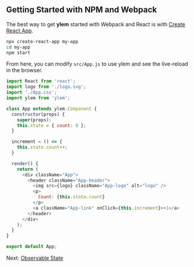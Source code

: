 ## Getting Started with NPM and Webpack

The best way to get **ylem** started with Webpack and React is with [Create React App](https://github.com/facebook/create-react-app).

```sh
npx create-react-app my-app
cd my-app
npm start
```

From here, you can modify `src/App.js` to use ylem and see the live-reload in the browser.

```js
import React from 'react';
import logo from './logo.svg';
import './App.css';
import ylem from 'ylem';

class App extends ylem.Component {
  constructor(props) {
    super(props);
    this.state = { count: 0 };
  }

  increment = () => {
    this.state.count++;
  }

  render() {
    return (
      <div className="App">
        <header className="App-header">
          <img src={logo} className="App-logo" alt="logo" />
          <p>
            Count: {this.state.count}
          </p>
          <a className="App-link" onClick={this.increment}>+1</a>
        </header>
      </div>
    );
  }
}

export default App;
```

Next: [Observable State](./use-observable-state.md)
